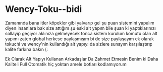 # Wency-Toku--bidi
Zamanında bana itler köpekler gibi yalvarıp gel şu puan sistemini yapalım diyen insanlara bak size attığım şu eski alt yapım bile şuan ki yaptıklarınızı sollayıp geçiyor aklınıza gelmeyecek tonca sistem kurulum komutu olan alt yapımı zaten global herkese paylaşmışım bi de size paylaşayım ek olarak tokuchi ve wency'nin kullandığı alt yapıyı da sizlere sunayım karşılaştırıp kalite farkına bakın (:

Ek Olarak Alt Yapıyı Kullanan Arkadaşlar Da Zahmet Etmesin Benim ki Daha Kaliteli Full Otomatik hiç yoktan amele botları kodlamıyorum 
